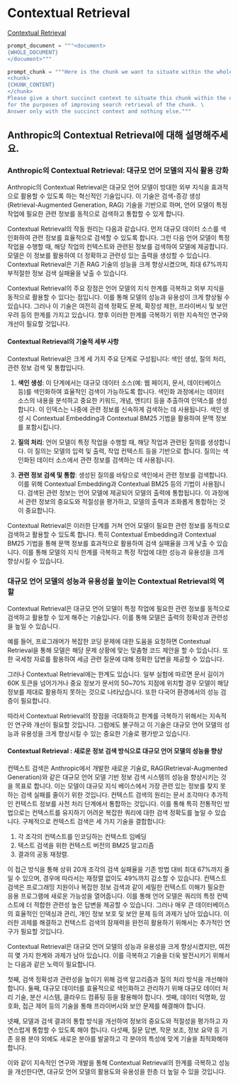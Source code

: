 # Contextual Retrieval

[Contextual Retrieval](https://github.com/run-llama/llama_index/blob/main/docs/docs/examples/cookbooks/contextual_retrieval.ipynb)

```python
prompt_document = """<document>
{WHOLE_DOCUMENT}
</document>"""

prompt_chunk = """Here is the chunk we want to situate within the whole document
<chunk>
{CHUNK_CONTENT}
</chunk>
Please give a short succinct context to situate this chunk within the overall document \
for the purposes of improving search retrieval of the chunk. \
Answer only with the succinct context and nothing else."""
```


## Anthropic의 Contextual Retrieval에 대해 설명해주세요.

### Anthropic의 Contextual Retrieval: 대규모 언어 모델의 지식 활용 강화

Anthropic의 Contextual Retrieval은 대규모 언어 모델이 방대한 외부 지식을 효과적으로 활용할 수 있도록 하는 혁신적인 기술입니다. 이 기술은 검색-증강 생성(Retrieval-Augmented Generation, RAG) 기술을 기반으로 하며, 언어 모델이 특정 작업에 필요한 관련 정보를 동적으로 검색하고 통합할 수 있게 합니다.

Contextual Retrieval의 작동 원리는 다음과 같습니다. 먼저 대규모 데이터 소스를 색인화하여 관련 정보를 효율적으로 검색할 수 있도록 합니다. 그런 다음 언어 모델이 특정 작업을 수행할 때, 해당 작업의 컨텍스트와 관련된 정보를 검색하여 모델에 제공합니다. 모델은 이 정보를 활용하여 더 정확하고 관련성 있는 출력을 생성할 수 있습니다. Contextual Retrieval은 기존 RAG 기술의 성능을 크게 향상시켰으며, 최대 67%까지 부적절한 정보 검색 실패율을 낮출 수 있습니다.

Contextual Retrieval의 주요 장점은 언어 모델의 지식 한계를 극복하고 외부 지식을 동적으로 활용할 수 있다는 점입니다. 이를 통해 모델의 성능과 유용성이 크게 향상될 수 있습니다. 그러나 이 기술은 여전히 검색 정확도 문제, 확장성 제한, 프라이버시 및 보안 우려 등의 한계를 가지고 있습니다. 향후 이러한 한계를 극복하기 위한 지속적인 연구와 개선이 필요할 것입니다.


#### Contextual Retrieval의 기술적 세부 사항

Contextual Retrieval은 크게 세 가지 주요 단계로 구성됩니다: 색인 생성, 질의 처리, 관련 정보 검색 및 통합입니다.

1. **색인 생성**: 이 단계에서는 대규모 데이터 소스(예: 웹 페이지, 문서, 데이터베이스 등)를 색인화하여 효율적인 검색이 가능하도록 합니다. 색인화 과정에서는 데이터 소스의 내용을 분석하고 중요한 키워드, 개념, 엔티티 등을 추출하여 인덱스를 생성합니다. 이 인덱스는 나중에 관련 정보를 신속하게 검색하는 데 사용됩니다. 색인 생성 시 Contextual Embedding과 Contextual BM25 기법을 활용하여 문맥 정보를 포함시킵니다.

2. **질의 처리**: 언어 모델이 특정 작업을 수행할 때, 해당 작업과 관련된 질의를 생성합니다. 이 질의는 모델의 입력 및 출력, 작업 컨텍스트 등을 기반으로 합니다. 질의는 색인화된 데이터 소스에서 관련 정보를 검색하는 데 사용됩니다.

3. **관련 정보 검색 및 통합**: 생성된 질의를 바탕으로 색인에서 관련 정보를 검색합니다. 이를 위해 Contextual Embedding과 Contextual BM25 등의 기법이 사용됩니다. 검색된 관련 정보는 언어 모델에 제공되어 모델의 출력에 통합됩니다. 이 과정에서 관련 정보의 중요도와 적절성을 평가하고, 모델의 출력과 조화롭게 통합하는 것이 중요합니다.

Contextual Retrieval은 이러한 단계를 거쳐 언어 모델이 필요한 관련 정보를 동적으로 검색하고 활용할 수 있도록 합니다. 특히 Contextual Embedding과 Contextual BM25 기법을 통해 문맥 정보를 효과적으로 활용하여 검색 실패율을 크게 낮출 수 있습니다. 이를 통해 모델의 지식 한계를 극복하고 특정 작업에 대한 성능과 유용성을 크게 향상시킬 수 있습니다.



### 대규모 언어 모델의 성능과 유용성을 높이는 Contextual Retrieval의 역할

Contextual Retrieval은 대규모 언어 모델이 특정 작업에 필요한 관련 정보를 동적으로 검색하고 활용할 수 있게 해주는 기술입니다. 이를 통해 모델은 출력의 정확성과 관련성을 높일 수 있습니다.

예를 들어, 프로그래머가 복잡한 코딩 문제에 대한 도움을 요청하면 Contextual Retrieval을 통해 모델은 해당 문제 상황에 맞는 맞춤형 코드 제안을 할 수 있습니다. 또한 국세청 자료를 활용하여 세금 관련 질문에 대해 정확한 답변을 제공할 수 있습니다.

그러나 Contextual Retrieval에는 한계도 있습니다. 일부 실험에 따르면 문서 길이가 60K 토큰을 넘어가거나 중요 정보가 문서의 50~70% 지점에 위치할 경우 모델이 해당 정보를 제대로 활용하지 못하는 것으로 나타났습니다. 또한 다국어 환경에서의 성능 검증이 필요합니다.

따라서 Contextual Retrieval의 장점을 극대화하고 한계를 극복하기 위해서는 지속적인 연구와 개선이 필요할 것입니다. 그럼에도 불구하고 이 기술은 대규모 언어 모델의 성능과 유용성을 크게 향상시킬 수 있는 중요한 기술로 평가받고 있습니다.


#### Contextual Retrieval : 새로운 정보 검색 방식으로 대규모 언어 모델의 성능을 향상

컨텍스트 검색은 Anthropic에서 개발한 새로운 기술로, RAG(Retrieval-Augmented Generation)와 같은 대규모 언어 모델 기반 정보 검색 시스템의 성능을 향상시키는 것을 목표로 합니다. 이는 모델이 대규모 지식 베이스에서 가장 관련 있는 정보를 찾지 못하는 검색 실패를 줄이기 위한 것입니다. 컨텍스트 검색의 원리는 문서 조각마다 추가적인 컨텍스트 정보를 사전 처리 단계에서 통합하는 것입니다. 이를 통해 특히 전통적인 방법으로는 컨텍스트를 유지하기 어려운 복잡한 쿼리에 대한 검색 정확도를 높일 수 있습니다. 구체적으로 컨텍스트 검색은 세 가지 기술을 결합합니다: 

1. 각 조각의 컨텍스트를 인코딩하는 컨텍스트 임베딩
2. 텍스트 검색을 위한 컨텍스트 버전의 BM25 알고리즘
3. 결과의 공동 재정렬.
  
이 접근 방식을 통해 상위 20개 조각의 검색 실패율을 기존 방법 대비 최대 67%까지 줄일 수 있으며, 경우에 따라서는 재정렬 없이도 49%까지 감소할 수 있습니다. 컨텍스트 검색은 프로그래밍 지원이나 복잡한 정보 검색과 같이 세밀한 컨텍스트 이해가 필요한 응용 프로그램에 새로운 가능성을 열어줍니다. 이를 통해 언어 모델은 쿼리의 특정 컨텍스트에 더 적합한 관련성 높은 답변을 제공할 수 있습니다. 그러나 매우 큰 데이터베이스의 효율적인 인덱싱과 관리, 개인 정보 보호 및 보안 문제 등의 과제가 남아 있습니다. 이러한 과제를 해결하고 컨텍스트 검색의 잠재력을 완전히 활용하기 위해서는 추가적인 연구가 필요할 것입니다. 


Contextual Retrieval은 대규모 언어 모델의 성능과 유용성을 크게 향상시켰지만, 여전히 몇 가지 한계와 과제가 남아 있습니다. 이를 극복하고 기술을 더욱 발전시키기 위해서는 다음과 같은 노력이 필요합니다.

첫째, 검색 정확성과 관련성을 높이기 위해 검색 알고리즘과 질의 처리 방식을 개선해야 합니다. 둘째, 대규모 데이터를 효율적으로 색인화하고 관리하기 위해 대규모 데이터 처리 기술, 분산 시스템, 클라우드 컴퓨팅 등을 활용해야 합니다. 셋째, 데이터 익명화, 암호화, 접근 제어 등의 기술을 통해 프라이버시와 보안 문제를 해결해야 합니다.

넷째, 모델과 검색 결과의 통합 방식을 개선하여 정보의 중요도와 적절성을 평가하고 자연스럽게 통합할 수 있도록 해야 합니다. 다섯째, 질문 답변, 작문 보조, 정보 요약 등 기존 응용 분야 외에도 새로운 분야를 발굴하고 각 분야의 특성에 맞게 기술을 최적화해야 합니다.

이와 같이 지속적인 연구와 개발을 통해 Contextual Retrieval의 한계를 극복하고 성능을 개선한다면, 대규모 언어 모델의 활용도와 유용성을 한층 더 높일 수 있을 것입니다.

